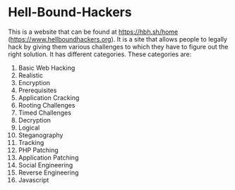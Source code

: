 # Hell-Bound-Hackers
This is a website that can be found at https://hbh.sh/home (https://www.hellboundhackers.org). 
It is a site that allows people to legally hack by giving them various challenges to which they
have to figure out the right solution. It has different categories. These categories are:
1) Basic Web Hacking
2) Realistic
3) Encryption
4) Prerequisites
5) Application Cracking
6) Rooting Challenges
7) Timed Challenges
8) Decryption
9) Logical
10) Steganography
11) Tracking
12) PHP Patching
13) Application Patching
14) Social Engineering
15) Reverse Engineering
16) Javascript
